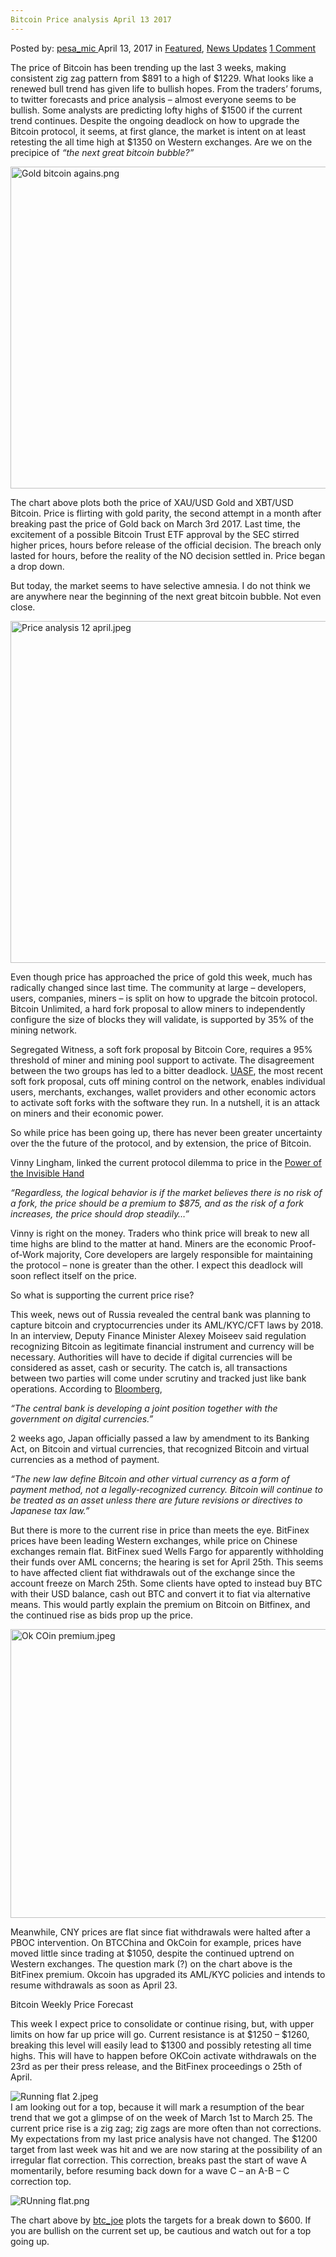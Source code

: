 ```yaml
---
Bitcoin Price analysis April 13 2017
---
```

<article class="post-listing post-19237 post type-post status-publish format-standard has-post-thumbnail hentry category-deepdot-news category-news-updates tag-1826 tag-3676 tag-analysis tag-april tag-bitcoin tag-price">
    <div class="post-inner">
        <span>Posted by: <a href="https://www.deepdotweb.com/author/pesa_mic/" title="">pesa_mic </a></span>
    <span>April 13, 2017</span>
    <span>in <a href="https://www.deepdotweb.com/category/deepdot-news/" rel="category tag">Featured</a>, <a href="https://www.deepdotweb.com/category/news-updates/" rel="category tag">News Updates</a></span>
    <span><a href="https://www.deepdotweb.com/2017/04/13/bitcoin-price-analysis-april-13-2017/#comments">1 Comment</a></span>
    </p>
    <div class="clear"></div>
    <div class="entry">
    <p>The price of Bitcoin has been trending up the last 3 weeks, making consistent zig zag pattern from $891 to a high of $1229. What looks like a renewed bull trend has given life to bullish hopes. From the traders’ forums, to twitter forecasts and price analysis &#8211; almost everyone seems to be bullish. Some analysts are predicting lofty highs of $1500 if the current trend continues. Despite the ongoing deadlock on how to upgrade the Bitcoin protocol, it seems, at first glance, the market is intent on at least retesting the all time high at $1350 on Western exchanges. Are we on the precipice of <em>“the next great bitcoin bubble?” </em></p>
    <p><img class="wp-image-19238 aligncenter" src="https://www.deepdotweb.com/wp-content/uploads/2017/04/gold-bitcoin-agains-png.png" alt="Gold bitcoin agains.png" width="1022" height="515" srcset="https://www.deepdotweb.com/wp-content/uploads/2017/04/gold-bitcoin-agains-png.png 1600w, https://www.deepdotweb.com/wp-content/uploads/2017/04/gold-bitcoin-agains-png-300x151.png 300w, https://www.deepdotweb.com/wp-content/uploads/2017/04/gold-bitcoin-agains-png-1024x516.png 1024w" sizes="(max-width: 1022px) 100vw, 1022px" /></p>
    <p>The chart above plots both the price of XAU/USD Gold and XBT/USD Bitcoin. Price is flirting with gold parity, the second attempt in a month after breaking past the price of Gold back on March 3rd 2017. Last time, the excitement of a possible Bitcoin Trust ETF approval by the SEC stirred higher prices, hours before release of the official decision. The breach only lasted for hours, before the reality of the NO decision settled in. Price began a drop down.</p>
    <p>But today, the market seems to have selective amnesia. I do not think we are anywhere near the beginning of the next great bitcoin bubble. Not even close.</p>
    <p><img class="wp-image-19239 aligncenter" src="https://www.deepdotweb.com/wp-content/uploads/2017/04/price-analysis-12-april-jpeg.jpeg" alt="Price analysis 12 april.jpeg" width="954" height="547" srcset="https://www.deepdotweb.com/wp-content/uploads/2017/04/price-analysis-12-april-jpeg.jpeg 1652w, https://www.deepdotweb.com/wp-content/uploads/2017/04/price-analysis-12-april-jpeg-300x172.jpeg 300w, https://www.deepdotweb.com/wp-content/uploads/2017/04/price-analysis-12-april-jpeg-1024x588.jpeg 1024w" sizes="(max-width: 954px) 100vw, 954px" /></p>
    <p>Even though price has approached the price of gold this week, much has radically changed since last time. The community at large &#8211; developers, users, companies, miners &#8211; is split on how to upgrade the bitcoin protocol. Bitcoin Unlimited, a hard fork proposal to allow miners to independently configure the size of blocks they will validate, is supported by 35% of the mining network.</p>
    <p>Segregated Witness, a soft fork proposal by Bitcoin Core, requires a 95% threshold of miner and mining pool support to activate. The disagreement between the two groups has led to a bitter deadlock. <a href="https://bitcoinmagazine.com/articles/latest-twist-block-size-debate-called-uasf/">UASF</a>, the most recent soft fork proposal, cuts off mining control on the network, enables individual users, merchants, exchanges, wallet providers and other economic actors to activate soft forks with the software they run. In a nutshell, it is an attack on miners and their economic power.</p>
    <p>So while price has been going up, there has never been greater uncertainty over the the future of the protocol, and by extension, the price of Bitcoin.</p>
    <p>Vinny Lingham, linked the current protocol dilemma to price in the <a href="https://vinnylingham.com/the-power-of-the-invisible-hand-56efaedfb544">Power of the Invisible Hand</a></p>
    <p><em>“Regardless, the logical behavior is if the market believes there is no risk of a fork, the price should be a premium to $875, and as the risk of a fork increases, the price should drop steadily…”</em></p>
    <p>Vinny is right on the money. Traders who think price will break to new all time highs are blind to the matter at hand. Miners are the economic Proof-of-Work majority, Core developers are largely responsible for maintaining the protocol &#8211; none is greater than the other. I expect this deadlock will soon reflect itself on the price.</p>
    <p>So what is supporting the current price rise?</p>
    <p>This week, news out of Russia revealed the central bank was planning to capture bitcoin and cryptocurrencies under its AML/KYC/CFT laws by 2018. In an interview, Deputy Finance Minister Alexey Moiseev said regulation recognizing Bitcoin as legitimate financial instrument and currency will be necessary. Authorities will have to decide if digital currencies will be considered as asset, cash or security. The catch is, all transactions between two parties will come under scrutiny and tracked just like bank operations. According to <a href="https://www.bloomberg.com/news/articles/2017-04-10/russia-caves-in-on-bitcoin-to-open-new-front-on-money-laundering">Bloomberg</a>,</p>
    <p><em>“The central bank is developing a joint position together with the government on digital currencies.”</em></p>
    <p>2 weeks ago, Japan officially passed a law by amendment to its Banking Act, on Bitcoin and virtual currencies, that recognized Bitcoin and virtual currencies as a method of payment.</p>
    <p><em>“The new law define Bitcoin and other virtual currency as a form of payment method, not a legally-recognized currency. Bitcoin will continue to be treated as an asset unless there are future revisions or directives to Japanese tax law.”</em></p>
    <p>But there is more to the current rise in price than meets the eye. BitFinex prices have been leading Western exchanges, while price on Chinese exchanges remain flat. BitFinex sued Wells Fargo for apparently withholding their funds over AML concerns; the hearing is set for April 25th. This seems to have affected client fiat withdrawals out of the exchange since the account freeze on March 25th. Some clients have opted to instead buy BTC with their USD balance, cash out BTC and convert it to fiat via alternative means. This would partly explain the premium on Bitcoin on Bitfinex, and the continued rise as bids prop up the price.</p>
    <p><img class="wp-image-19240 aligncenter" src="https://www.deepdotweb.com/wp-content/uploads/2017/04/ok-coin-premium-jpeg.jpeg" alt="Ok COin premium.jpeg" width="876" height="462" srcset="https://www.deepdotweb.com/wp-content/uploads/2017/04/ok-coin-premium-jpeg.jpeg 1646w, https://www.deepdotweb.com/wp-content/uploads/2017/04/ok-coin-premium-jpeg-300x158.jpeg 300w, https://www.deepdotweb.com/wp-content/uploads/2017/04/ok-coin-premium-jpeg-1024x540.jpeg 1024w" sizes="(max-width: 876px) 100vw, 876px" /></p>
    <p>Meanwhile, CNY prices are flat since fiat withdrawals were halted after a PBOC intervention. On BTCChina and OkCoin for example, prices have moved little since trading at $1050, despite the continued uptrend on Western exchanges. The question mark (?) on the chart above is the BitFinex premium. Okcoin has upgraded its AML/KYC policies and intends to resume withdrawals as soon as April 23.</p>
    <p>Bitcoin Weekly Price Forecast</p>
    <p>This week I expect price to consolidate or continue rising, but, with upper limits on how far up price will go. Current resistance is at $1250 &#8211; $1260, breaking this level will easily lead to $1300 and possibly retesting all time highs. This will have to happen before OKCoin activate withdrawals on the 23rd as per their press release, and the BitFinex proceedings o 25th of April.</p>
    <p><img class="wp-image-19241 aligncenter" src="https://www.deepdotweb.com/wp-content/uploads/2017/04/running-flat-2-jpeg.jpeg" alt="Running flat 2.jpeg" srcset="https://www.deepdotweb.com/wp-content/uploads/2017/04/running-flat-2-jpeg.jpeg 1011w, https://www.deepdotweb.com/wp-content/uploads/2017/04/running-flat-2-jpeg-300x155.jpeg 300w" sizes="(max-width: 1011px) 100vw, 1011px" /><br />
    I am looking out for a top, because it will mark a resumption of the bear trend that we got a glimpse of on the week of March 1st to March 25. The current price rise is a zig zag; zig zags are more often than not corrections. My expectations from my last price analysis have not changed. The $1200 target from last week was hit and we are now staring at the possibility of an irregular flat correction. This correction, breaks past the start of wave A momentarily, before resuming back down for a wave C &#8211; an A-B &#8211; C correction top.</p>
    <p><img class="wp-image-19242 aligncenter" src="https://www.deepdotweb.com/wp-content/uploads/2017/04/running-flat-png.png" alt="RUnning flat.png" srcset="https://www.deepdotweb.com/wp-content/uploads/2017/04/running-flat-png.png 914w, https://www.deepdotweb.com/wp-content/uploads/2017/04/running-flat-png-300x200.png 300w" sizes="(max-width: 914px) 100vw, 914px" /></p>
    <p>The chart above by <a href="https://www.tradingview.com/chart/BTCUSD/3K0uaSAN-Is-it-time-for-the-correction/">btc_joe</a> plots the targets for a break down to $600. If you are bullish on the current set up, be cautious and watch out for a top going up. <em><br />
    </em></p>
    </div>
    <span style="display:none"><a href="https://www.deepdotweb.com/tag/13/" rel="tag">13</a> <a href="https://www.deepdotweb.com/tag/2017/" rel="tag">2017</a> <a href="https://www.deepdotweb.com/tag/analysis/" rel="tag">analysis</a> <a href="https://www.deepdotweb.com/tag/april/" rel="tag">april</a> <a href="https://www.deepdotweb.com/tag/bitcoin/" rel="tag">bitcoin</a> <a href="https://www.deepdotweb.com/tag/price/" rel="tag">price</a></span> <span style="display:none" class="updated">2017-04-13</span>
    <div style="display:none" class="vcard author" itemprop="author" itemscope itemtype="http://schema.org/Person"><strong class="fn" itemprop="name"><a href="https://www.deepdotweb.com/author/pesa_mic/" title="Posts by pesa_mic" rel="author">pesa_mic</a></strong></div>
    </div>
</article>

